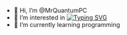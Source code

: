 - 👋 Hi, I’m @MrQuantumPC
- 👀 I’m interested in <a href="https://git.io/typing-svg"><img src="https://readme-typing-svg.demolab.com?font=Fira+Code&size=30&pause=1000&width=435&height=10&lines=programming;ai;linux" alt="Typing SVG" /></a>
- 🌱 I’m currently learning programming



<!---
MrQuantumPC/MrQuantumPC is a ✨ special ✨ repository because its `README.md` (this file) appears on your GitHub profile.
You can click the Preview link to take a look at your changes.
--->
